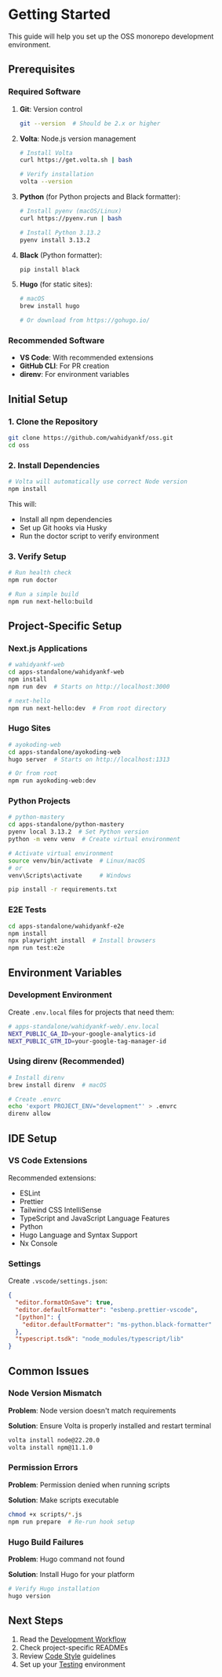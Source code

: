 # Getting Started

This guide will help you set up the OSS monorepo development environment.

## Prerequisites

### Required Software

1. **Git**: Version control

   ```bash
   git --version  # Should be 2.x or higher
   ```

2. **Volta**: Node.js version management

   ```bash
   # Install Volta
   curl https://get.volta.sh | bash

   # Verify installation
   volta --version
   ```

3. **Python** (for Python projects and Black formatter):

   ```bash
   # Install pyenv (macOS/Linux)
   curl https://pyenv.run | bash

   # Install Python 3.13.2
   pyenv install 3.13.2
   ```

4. **Black** (Python formatter):

   ```bash
   pip install black
   ```

5. **Hugo** (for static sites):

   ```bash
   # macOS
   brew install hugo

   # Or download from https://gohugo.io/
   ```

### Recommended Software

- **VS Code**: With recommended extensions
- **GitHub CLI**: For PR creation
- **direnv**: For environment variables

## Initial Setup

### 1. Clone the Repository

```bash
git clone https://github.com/wahidyankf/oss.git
cd oss
```

### 2. Install Dependencies

```bash
# Volta will automatically use correct Node version
npm install
```

This will:

- Install all npm dependencies
- Set up Git hooks via Husky
- Run the doctor script to verify environment

### 3. Verify Setup

```bash
# Run health check
npm run doctor

# Run a simple build
npm run next-hello:build
```

## Project-Specific Setup

### Next.js Applications

```bash
# wahidyankf-web
cd apps-standalone/wahidyankf-web
npm install
npm run dev  # Starts on http://localhost:3000

# next-hello
npm run next-hello:dev  # From root directory
```

### Hugo Sites

```bash
# ayokoding-web
cd apps-standalone/ayokoding-web
hugo server  # Starts on http://localhost:1313

# Or from root
npm run ayokoding-web:dev
```

### Python Projects

```bash
# python-mastery
cd apps-standalone/python-mastery
pyenv local 3.13.2  # Set Python version
python -m venv venv  # Create virtual environment

# Activate virtual environment
source venv/bin/activate  # Linux/macOS
# or
venv\Scripts\activate     # Windows

pip install -r requirements.txt
```

### E2E Tests

```bash
cd apps-standalone/wahidyankf-e2e
npm install
npx playwright install  # Install browsers
npm run test:e2e
```

## Environment Variables

### Development Environment

Create `.env.local` files for projects that need them:

```bash
# apps-standalone/wahidyankf-web/.env.local
NEXT_PUBLIC_GA_ID=your-google-analytics-id
NEXT_PUBLIC_GTM_ID=your-google-tag-manager-id
```

### Using direnv (Recommended)

```bash
# Install direnv
brew install direnv  # macOS

# Create .envrc
echo 'export PROJECT_ENV="development"' > .envrc
direnv allow
```

## IDE Setup

### VS Code Extensions

Recommended extensions:

- ESLint
- Prettier
- Tailwind CSS IntelliSense
- TypeScript and JavaScript Language Features
- Python
- Hugo Language and Syntax Support
- Nx Console

### Settings

Create `.vscode/settings.json`:

```json
{
  "editor.formatOnSave": true,
  "editor.defaultFormatter": "esbenp.prettier-vscode",
  "[python]": {
    "editor.defaultFormatter": "ms-python.black-formatter"
  },
  "typescript.tsdk": "node_modules/typescript/lib"
}
```

## Common Issues

### Node Version Mismatch

**Problem**: Node version doesn't match requirements

**Solution**: Ensure Volta is properly installed and restart terminal

```bash
volta install node@22.20.0
volta install npm@11.1.0
```

### Permission Errors

**Problem**: Permission denied when running scripts

**Solution**: Make scripts executable

```bash
chmod +x scripts/*.js
npm run prepare  # Re-run hook setup
```

### Hugo Build Failures

**Problem**: Hugo command not found

**Solution**: Install Hugo for your platform

```bash
# Verify Hugo installation
hugo version
```

## Next Steps

1. Read the [Development Workflow](../how-to/development-workflow.md)
2. Check project-specific READMEs
3. Review [Code Style](../reference/code-style.md) guidelines
4. Set up your [Testing](../how-to/run-tests.md) environment
